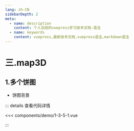 ```yaml
---
lang: zh-CN
sidebarDepth: 2
meta:
  - name: description
    content: 个人总结的vuepress学习技术文档-语法
  - name: keywords
    content: vuepress,最新技术文档,vuepress语法,markdown语法
---
```


# 三.map3D

## 1.多个饼图

- 饼图背景

  <Container url="http://localhost:8090/resume/demo/?type=echarts&name=1-3-5-1.vue" />

::: details 查看代码详情

<<< components/demo/1-3-5-1.vue

:::